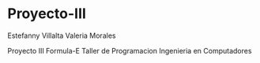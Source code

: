 # Proyecto-III

Estefanny Villalta
Valeria Morales

Proyecto III
Formula-E
Taller de Programacion
Ingenieria en Computadores
